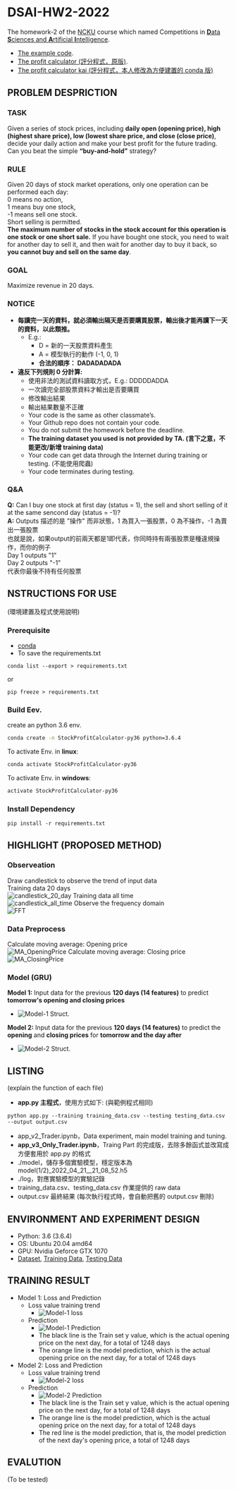 # DSAI-HW2-2022
The homework-2 of the [NCKU](https://www.ncku.edu.tw/index.php?Lang=en) course which named Competitions in [**D**ata **S**ciences and **A**rtificial **I**ntelligence](http://class-qry.acad.ncku.edu.tw/syllabus/online_display.php?syear=0110&sem=2&co_no=P75J000&class_code=).<br>
* [The example code](https://github.com/NCKU-CCS/DSAI-HW2-2021).
* [The profit calculator (評分程式，原版)](https://github.com/NCKU-CCS/StockProfitCalculator).
* [The profit calculator kai (評分程式，本人修改為方便建置的 conda 版)](https://github.com/kuihao/StockProfitCalculator_CondaVer)
## PROBLEM DESPRICTION
### TASK
Given a series of stock prices, including **daily open (opening price), high (highest share price), low (lowest share price, and close (close price)**, decide your daily action and make your best profit for the future trading. Can you beat the simple **“buy-and-hold”** strategy?
### RULE
Given 20 days of stock market operations, only one operation can be performed each day:<br>
0 means no action, <br>
1 means buy one stock, <br>
-1 means sell one stock.<br>
Short selling is permitted. <br>
**The maximum number of stocks in the stock account for this operation is one stock or one short sale.** If you have bought one stock, you need to wait for another day to sell it, and then wait for another day to buy it back, so **you cannot buy and sell on the same day**.
### GOAL
Maximize revenue in 20 days.
### NOTICE
* **每讀完一天的資料，就必須輸出隔天是否要購買股票，輸出後才能再讀下一天的資料，以此類推。**
    * E.g.:
        * D = 新的一天股票資料產生
        * A = 模型執行的動作 (-1, 0, 1)
        * **合法的順序： DADADADADA**
* **違反下列規則 0 分計算:**
    * 使用非法的測試資料讀取方式，E.g.: DDDDDADDA
    * 一次讀完全部股票資料才輸出是否要購買
    * 修改輸出結果
    * 輸出結果數量不正確
    * Your code is the same as other classmate’s.
    * Your Github repo does not contain your code.
    * You do not submit the homework before the deadline.
    * **The training dataset you used is not provided by TA. (言下之意，不能更改/新增 training data)** 
    * Your code can get data through the Internet during training or testing. (不能使用爬蟲) 
    * Your code terminates during testing.
### Q&A
**Q:** Can I buy one stock at first day (status = 1), the sell and short selling of it at the same sencond day (status = -1)?<br>
**A:** Outputs 描述的是 "操作" 而非狀態，1 為買入一張股票，0 為不操作，-1 為賣出一張股票<br>
也就是說，如果output的前兩天都是1即代表，你同時持有兩張股票是種違規操作，而你的例子<br>
Day 1 outputs "1"<br>
Day 2 outputs "-1"<br>
代表你最後不持有任何股票
## NSTRUCTIONS FOR USE
(環境建置及程式使用說明)
### Prerequisite
- [conda](https://docs.conda.io/en/latest/index.html)
- To save the requirements.txt
```shell 
conda list --export > requirements.txt
```
or
```shell 
pip freeze > requirements.txt  
```

### Build Eev.
create an python 3.6 env.
```sh 
conda create -n StockProfitCalculator-py36 python=3.6.4
```
To activate Env. in **linux**:
```sh 
conda activate StockProfitCalculator-py36
```
To activate Env. in **windows**:
```sh 
activate StockProfitCalculator-py36
```
### Install Dependency
```
pip install -r requirements.txt
```
## HIGHLIGHT (PROPOSED METHOD)
### Observeation
Draw candlestick to observe the trend of input data<br>
Training data 20 days<br>
![candlestick_20_day](./img/20Day_candlestick.png)
Training data all time<br>
![candlestick_all_time](./img/allday_candlestick.png)
Observe the frequency domain<br>
![FFT](./img/fft.png)
### Data Preprocess
Calculate moving average: Opening price<br>
![MA_OpeningPrice](./img/MA_OpenPrice.jpg)
Calculate moving average: Closing price<br>
![MA_ClosingPrice](./img/MA_ClosePrice.jpg)
### Model (GRU)
**Model 1:** Input data for the previous **120 days (14 features)** to predict **tomorrow's opening and closing prices**
* ![Model-1 Struct.](./img/model1_struct.png)

**Model 2:** Input data for the previous **120 days (14 features)** to predict the **opening** and **closing prices** for **tomorrow and the day after**
* ![Model-2 Struct.](./img/model2_struct.png)

## LISTING 
(explain the function of each file)
* **app.py 主程式**，使用方式如下: (與範例程式相同) 
```shell 
python app.py --training training_data.csv --testing testing_data.csv --output output.csv
```
* app_v2_Trader.ipynb，Data experiment, main model training and tuning. 
* **app_v3_Only_Trader.ipynb**，Traing Part 的完成版，去除多餘函式並改寫成方便套用於 app.py 的格式
* ./model，儲存多個實驗模型，穩定版本為 model(1/2)_2022_04_21__21_08_52.h5
* ./log，對應實驗模型的實驗記錄
* training_data.csv、testing_data.csv 作業提供的 raw data
* output.csv 最終結果 (每次執行程式時，會自動把舊的 output.csv 刪除)
## ENVIRONMENT AND EXPERIMENT DESIGN
* Python: 3.6 (3.6.4)
* OS: Ubuntu 20.04 amd64
* GPU: Nvidia Geforce GTX 1070
* [Dataset](https://www.nasdaq.com/market-activity/stocks/ibm), [Training Data](https://www.dropbox.com/s/uwift61i6ca9g3w/training.csv?dl=0), [Testing Data](https://www.dropbox.com/s/duqiffdpcadu6s7/testing.csv?dl=0)
## TRAINING RESULT
* Model 1: Loss and Prediction
    * Loss value training trend
        * ![Model-1 loss](./log/2022_04_21__22_23_05/model1_loss.png)
    * Prediction
        * ![Model-1 Prediction](./log/2022_04_21__22_23_05/model1_predict_vs_truth.png)
        * The black line is the Train set y value, which is the actual opening price on the next day, for a total of 1248 days
        * The orange line is the model prediction, which is the actual opening price on the next day, for a total of 1248 days
* Model 2: Loss and Prediction
    * Loss value training trend
        * ![Model-2 loss](./log/2022_04_21__22_23_05/model2_loss.png)
    * Prediction
        * ![Model-2 Prediction](./log/2022_04_21__22_23_05/model2_predict_vs_truth.png)
        * The black line is the Train set y value, which is the actual opening price on the next day, for a total of 1248 days
        * The orange line is the model prediction, which is the actual opening price on the next day, for a total of 1248 days
        * The red line is the model prediction, that is, the model prediction of the next day's opening price, a total of 1248 days

## EVALUTION
(To be tested)